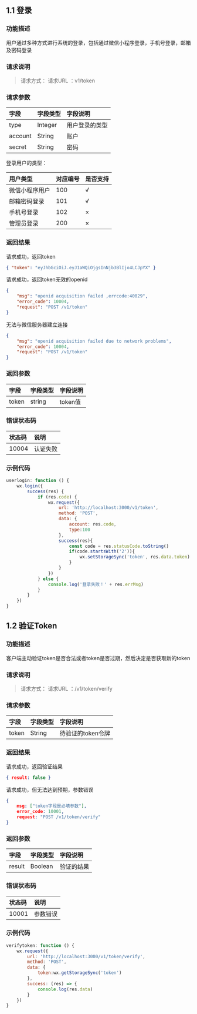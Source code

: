 ## 1.1 登录

### 功能描述

用户通过多种方式进行系统的登录，包括通过微信小程序登录，手机号登录，邮箱及密码登录

### 请求说明
<!-- <request-title title="获取Token" http_methods="POST"></request-title> -->

> 请求方式：<request-method http_methods="POST"/> 请求URL ：v1/token

### 请求参数

| 字段 | 字段类型 | 字段说明 |
| :--- | :--- | :--- |
| type | Integer | 用户登录的类型 |
| account | String | 账户 |
| secret | String | 密码 |

登录用户的类型：

| 用户类型       | 对应编号 | 是否支持 |
| :------------- | :------- | :------- |
| 微信小程序用户 | 100      | √        |
| 邮箱密码登录   | 101      | √        |
| 手机号登录     | 102      | ×        |
| 管理员登录     | 200      | ×        |

### 返回结果


<response-code status_code="200" status_des="OK"/> 请求成功，返回token

```json
{ "token": "eyJhbGciOiJ.eyJ1aWQiOjgsInNjb3BlIjo4LCJpYX" }
```

<response-code status_code="401" status_des="Unauthorized"/> 请求成功，返回token无效的openid

```json
{
    "msg": "openid acquisition failed ,errcode:40029",
    "error_code": 10004,
    "request": "POST /v1/token"
}
```

<response-code status_code="503" status_des="Service Unavailable"/>无法与微信服务器建立连接

```json
{
    "msg": "openid acquisition failed due to network problems",
    "error_code": 10004,
    "request": "POST /v1/token"
}
```

### 返回参数

| 字段 | 字段类型 | 字段说明 |
| :--- | :--- | :--- |
| token | string | token值 |

### 错误状态码

| 状态码 | 说明 |
| :--- | :--- |
| 10004 | 认证失败 |

### 示例代码

```javascript
userlogin: function () {
    wx.login({
        success(res) {
            if (res.code) {
                wx.request({
                    url: 'http://localhost:3000/v1/token',
                    method: 'POST',
                    data: {
                        account: res.code,
                        type:100
                    },
                    success(res){
                        const code = res.statusCode.toString()
                        if(code.startsWith('2')){
                            wx.setStorageSync('token', res.data.token)
                        }
                    }
                })
            } else {
                console.log('登录失败！' + res.errMsg)
            }
        }
    })
}
```



## 1.2 验证Token

### 功能描述

客户端主动验证token是否合法或者token是否过期，然后决定是否获取新的token

### 请求说明

> 请求方式：<request-method http_methods="POST"/>  请求URL ：/v1/token/verify

### 请求参数

| 字段  | 字段类型 | 字段说明          |
| :---- | :------- | :---------------- |
| token | String   | 待验证的token令牌 |

### 返回结果

<response-code status_code="200" status_des="OK"/> 请求成功，返回验证结果

```json
{ result: false }
```

<response-code status_code="200" status_des="OK"/> 请求成功，但无法达到预期，参数错误

```json
{
    msg: ["token字段是必填参数"],
    error_code: 10001,
    request: "POST /v1/token/verify"
}
```

### 返回参数

| 字段   | 字段类型 | 字段说明   |
| :----- | :------- | :--------- |
| result | Boolean  | 验证的结果 |

### 错误状态码

| 状态码 | 说明     |
| :----- | :------- |
| 10001  | 参数错误 |

### 示例代码

```javascript
verifytoken: function () {
    wx.request({
        url: 'http://localhost:3000/v1/token/verify',
        method: 'POST',
        data: {
            token:wx.getStorageSync('token')
        },
        success: (res) => {
            console.log(res.data)
        }
    })
}
```

